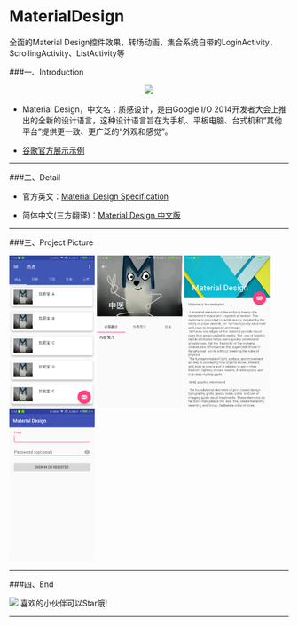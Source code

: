 # MaterialDesign
全面的Material Design控件效果，转场动画，集合系统自带的LoginActivity、ScrollingActivity、ListActivity等


###一、Introduction
<div align=center><img width="350" height=“150” src="https://github.com/youlookwhat/MaterialDesign/blob/master/file/intorduction_02.png"/></div>

 - Material Design，中文名：质感设计，是由Google I/O 2014开发者大会上推出的全新的设计语言，这种设计语言旨在为手机、平板电脑、台式机和“其他平台”提供更一致、更广泛的“外观和感觉”。
 
 - [谷歌官方展示示例](http://v.youku.com/v_show/id_XNzMxNzUyNzQ0.html?beta&#paction)

----

###二、Detail
 - 官方英文：[Material Design Specification](https://material.google.com/#)

 - 简体中文(三方翻译)：[Material Design 中文版](wiki.jikexueyuan.com/project/material-design/)

----

###三、Project Picture

<img width="154" height=“274” src="https://github.com/youlookwhat/MaterialDesign/blob/master/file/view_01.png"></img>
<img width="154" height=“274” src="https://github.com/youlookwhat/MaterialDesign/blob/master/file/view_02.png"></img>
<img width="154" height=“274” src="https://github.com/youlookwhat/MaterialDesign/blob/master/file/view_03.png"></img>
<img width="154" height=“274” src="https://github.com/youlookwhat/MaterialDesign/blob/master/file/view_04.png"></img>

----

###四、End

<img width="50" height=“50” src="https://github.com/youlookwhat/MaterialDesign/blob/master/file/other.gif"></img> 喜欢的小伙伴可以Star哦!

----
